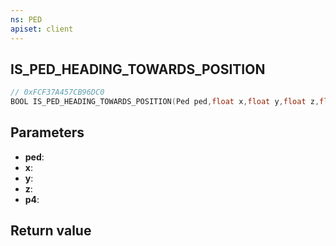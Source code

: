 ```yaml
---
ns: PED
apiset: client
---
```

## IS_PED_HEADING_TOWARDS_POSITION

```c
// 0xFCF37A457CB96DC0
BOOL IS_PED_HEADING_TOWARDS_POSITION(Ped ped,float x,float y,float z,float p4);
```


## Parameters
* **ped**:
* **x**:
* **y**:
* **z**:
* **p4**:

## Return value

